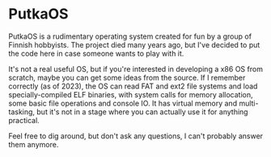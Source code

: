 # PutkaOS

PutkaOS is a rudimentary operating system created for fun by a group of Finnish hobbyists. The project died many years ago, but I've decided to put the code here in case someone wants to play with it.

It's not a real useful OS, but if you're interested in developing a x86 OS from scratch, maybe you can get some ideas from the source. If I remember correctly (as of 2023), the OS can read FAT and ext2 file systems and load specially-compiled ELF binaries, with system calls for memory allocation, some basic file operations and console IO. It has virtual memory and multi-tasking, but it's not in a stage where you can actually use it for anything practical.

Feel free to dig around, but don't ask any questions, I can't probably answer them anymore.
